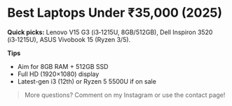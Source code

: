 # Best Laptops Under ₹35,000 (2025)

**Quick picks:** Lenovo V15 G3 (i3‑1215U, 8GB/512GB), Dell Inspiron 3520 (i3‑1215U), ASUS Vivobook 15 (Ryzen 3/5).

**Tips**
- Aim for 8GB RAM + 512GB SSD
- Full HD (1920×1080) display
- Latest-gen i3 (12th) or Ryzen 5 5500U if on sale

> More questions? Comment on my Instagram or use the contact page!
